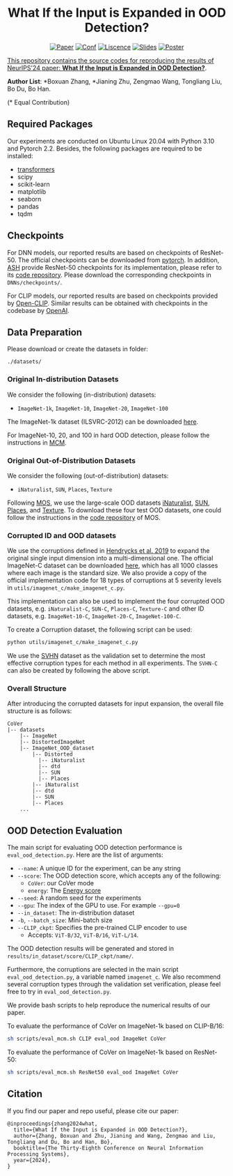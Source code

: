 <h1 align='center'>
What If the Input is Expanded in OOD Detection?
</h1>

<p align='center'>
<a href=""><img src="https://img.shields.io/badge/arXiv-1234.5678-b31b1b.svg" alt="Paper"></a> <a href="https://neurips.cc/"><img src="https://img.shields.io/badge/Pub-NeurIPS'24-blue" alt="Conf"></a> <a href="https://opensource.org/licenses/MIT"><img src="https://img.shields.io/badge/License-MIT-yellow.svg" alt="Liscence"></a> <a href=""><img src="https://img.shields.io/badge/Project%20-D76364" alt="Slides"></a> <a href=""><img src="https://img.shields.io/badge/Poster%20-Ffa500" alt="Poster"></a> <a href="">

</p>

This repository contains the source codes for reproducing the results of NeurIPS'24 paper: [**What If the Input is Expanded in OOD Detection?**]().

**Author List**: *Boxuan Zhang, *Jianing Zhu, Zengmao Wang, Tongliang Liu, Bo Du, Bo Han.

(* Equal Contribution)

## Required Packages

Our experiments are conducted on Ubuntu Linux 20.04 with Python 3.10 and Pytorch 2.2. Besides, the following packages are required to be installed:

- [transformers](https://huggingface.co/docs/transformers/installation)
- scipy
- scikit-learn
- matplotlib
- seaborn
- pandas
- tqdm

## Checkpoints

For DNN models, our reported results are based on checkpoints of ResNet-50. The official checkpoints can be downloaded from [pytorch](https://download.pytorch.org/models/resnet50-19c8e357.pth). In addition, [ASH](https://arxiv.org/abs/2209.09858) provide ResNet-50 checkpoints for its implementation, please refer to its [code repository](https://andrijazz.github.io/ash/). Please download the corresponding checkpoints in `DNNs/checkpoints/`.

For CLIP models, our reported results are based on checkpoints provided by [Open-CLIP](https://github.com/mlfoundations/open_clip). Similar results can be obtained with checkpoints in the codebase by [OpenAI](https://github.com/openai/CLIP). 



## Data Preparation

Please download or create the datasets in folder:
```
./datasets/
```

### Original In-distribution Datasets

We consider the following (in-distribution) datasets:

- `ImageNet-1k`, `ImageNet-10`, `ImageNet-20`, `ImageNet-100`

The ImageNet-1k dataset (ILSVRC-2012) can be downloaded [here](https://image-net.org/challenges/LSVRC/2012/index.php#). 

For ImageNet-10, 20, and 100 in hard OOD detection, please follow the instructions in [MCM](https://github.com/deeplearning-wisc/MCM).

### Original Out-of-Distribution Datasets

We consider the following (out-of-distribution) datasets:

- `iNaturalist`, `SUN`, `Places`, `Texture`

Following [MOS](https://arxiv.org/pdf/2105.01879), we use the large-scale OOD datasets [iNaturalist](https://arxiv.org/abs/1707.06642), [SUN](https://vision.princeton.edu/projects/2010/SUN/), [Places](https://arxiv.org/abs/1610.02055), and [Texture](https://arxiv.org/abs/1311.3618).
To download these four test OOD datasets, one could follow the instructions in the [code repository](https://arxiv.org/pdf/2105.01879) of MOS.

### Corrupted ID and OOD datasets
We use the corruptions defined in [Hendrycks et al. 2019](https://arxiv.org/pdf/1903.12261) to expand the original single input dimension into a multi-dimensional one.
The official ImageNet-C dataset can be downloaded [here](https://zenodo.org/records/2235448), which has all 1000 classes where each image is the standard size.
We also provide a copy of the official implementation code for 18 types of corruptions at 5 severity levels in `utils/imagenet_c/make_imagenet_c.py`. 

This implementation can also be used to implement the four corrupted OOD datasets, e.g. `iNaturalist-C`, `SUN-C`, `Places-C`, `Texture-C` and other ID datasets, e.g. `ImageNet-10-C`, `ImageNet-20-C`, `ImageNet-100-C`.

To create a Corruption dataset, the following script can be used:

```bash
python utils/imagenet_c/make_imagenet_c.py
```

We use the [SVHN](http://ufldl.stanford.edu/housenumbers/) dataset as the validation set to determine the most effective corruption types for each method in all experiments. The `SVHN-C` can also be created by following the above script.

### Overall Structure
After introducing the corrupted datasets for input expansion, the overall file structure is as follows:
```
CoVer
|-- datasets
    |-- ImageNet
    |-- DistortedImageNet
    |-- ImageNet_OOD_dataset
        |-- Distorted
          |-- iNaturalist
          |-- dtd
          |-- SUN
          |-- Places 
        |-- iNaturalist
        |-- dtd
        |-- SUN
        |-- Places
    ...
```

## OOD Detection Evaluation

The main script for evaluating OOD detection performance is `eval_ood_detection.py`. Here are the list of arguments:

- `--name`: A unique ID for the experiment, can be any string
- `--score`: The OOD detection score, which accepts any of the following:
  - `CoVer`: our CoVer mode
  - `energy`: The [Energy score](https://proceedings.neurips.cc/paper/2020/hash/f5496252609c43eb8a3d147ab9b9c006-Abstract.html)
- `--seed`: A random seed for the experiments
- `--gpu`: The index of the GPU to use. For example `--gpu=0`
- `--in_dataset`: The in-distribution dataset
- `-b`, `--batch_size`: Mini-batch size
- `--CLIP_ckpt`: Specifies the pre-trained CLIP encoder to use
  - Accepts: `ViT-B/32`, `ViT-B/16`, `ViT-L/14`.

The OOD detection results will be generated and stored in  `results/in_dataset/score/CLIP_ckpt/name/`. 

Furthermore, the corruptions are selected in the main script `eval_ood_detection.py`, a variable named `imagenet_c`. We also recommend several corruption types through the validation set verification, please feel free to try in `eval_ood_detection.py`.

We provide bash scripts to help reproduce the numerical results of our paper.  

To evaluate the performance of CoVer on ImageNet-1k based on CLIP-B/16:
```sh
sh scripts/eval_mcm.sh CLIP eval_ood ImageNet CoVer
```
To evaluate the performance of CoVer on ImageNet-1k based on ResNet-50:
```sh
sh scripts/eval_mcm.sh ResNet50 eval_ood ImageNet CoVer
```

## Citation
If you find our paper and repo useful, please cite our paper:
```
@inproceedings{zhang2024what,
  title={What If the Input is Expanded in OOD Detection?},
  author={Zhang, Boxuan and Zhu, Jianing and Wang, Zengmao and Liu, Tongliang and Du, Bo and Han, Bo},
  booktitle={The Thirty-Eighth Conference on Neural Information Processing Systems},
  year={2024},
} 
```
